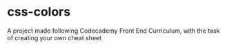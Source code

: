 # css-colors
A project made following Codecademy Front End Curriculum, with the task of creating your own cheat sheet
